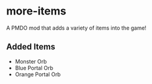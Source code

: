 # more-items
A PMDO mod that adds a variety of items into the game!

## Added Items
* Monster Orb
* Blue Portal Orb
* Orange Portal Orb